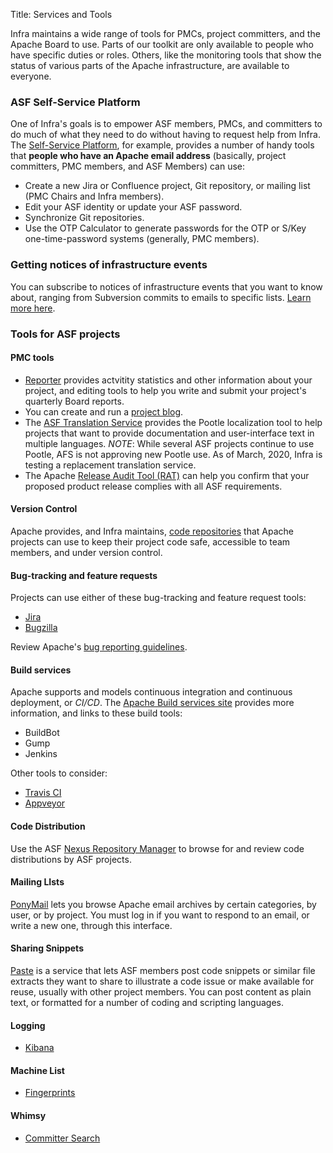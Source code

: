 Title: Services and Tools

Infra maintains a wide range of tools for PMCs, project committers, and the Apache Board to use. Parts of our toolkit are only available to people who have specific duties or roles. Others, like the monitoring tools that show the status of various parts of the Apache infrastructure, are available to everyone.

### ASF Self-Service Platform

One of Infra's goals is to empower ASF members, PMCs, and committers to do much of what they need to do without having to request help from Infra. The <a href="https://selfserve.apache.org" target="_blank">Self-Service Platform</a>, for example, provides a number of handy tools that **people who have an Apache email address** (basically, project committers, PMC members, and ASF Members) can use:

  * Create a new Jira or Confluence project, Git repository, or mailing list (PMC Chairs and Infra members).
  * Edit your ASF identity or update your ASF password.
  * Synchronize Git repositories.
  * Use the OTP Calculator to generate passwords for the OTP or S/Key one-time-password systems (generally, PMC members).
  
### Getting notices of infrastructure events
You can subscribe to notices of infrastructure events that you want to know about, ranging from Subversion commits to emails to specific lists. [Learn more here](pypubsub.html).
  
  
### Tools for ASF projects

#### PMC tools

- <a href="https://reporter.apache.org/" target="_blank">Reporter</a> provides actvitity statistics and other information about your project, and editing tools to help you write and submit your project's quarterly Board reports.
- You can create and run a [project blog](project-blog.html).
- The <a href="https://translate.apache.org/" target="_blank">ASF Translation Service</a> provides the Pootle localization tool to help projects that want to provide documentation and user-interface text in multiple languages. *NOTE*: While several ASF projects continue to use Pootle, AFS is not approving new Pootle use. As of March, 2020, Infra is testing a replacement translation service.
- The Apache <a href="https://creadur.apache.org/rat/" target="_blank">Release Audit Tool (RAT)</a> can help you confirm that your proposed product release complies with all ASF requirements.

#### Version Control

Apache provides, and Infra maintains, [code repositories](source-code-repository.html) that Apache projects can use to keep their project code safe, accessible to team members, and under version control.

#### Bug-tracking and feature requests

Projects can use either of these bug-tracking  and feature request tools:

* <a href="https://issues.apache.org/jira" target="_blank">Jira</a>
* <a href="https://bz.apache.org/bugzilla/" target="_blank">Bugzilla</a>

Review Apache's <a href="https://issues.apache.org/bugwritinghelp.html" target="_blank">bug reporting guidelines</a>.

#### Build services

Apache supports and models continuous integration and continuous deployment, or *CI/CD*. The <a href="https://ci.apache.org" target="_blank">Apache Build services site</a> provides more information, and links to these build tools:

* BuildBot
* Gump
* Jenkins

Other tools to consider:

* <a href="https://travis-ci.org/" target="_blank">Travis CI</a>
* <a href="https://www.appveyor.com" target="_blank">Appveyor</a>


#### Code Distribution

Use the ASF <a href="https://repository.apache.org/" target="_blank">Nexus Repository Manager</a> to browse for and review code distributions by ASF projects.


#### Mailing LIsts

<a href="https://lists.apache.org" target="_blank">PonyMail</a> lets you browse Apache email archives by certain categories, by user, or by project. You must log in if you want to respond to an email, or write a new one, through this interface.

#### Sharing Snippets

<a href="https://paste.apache.org/" target="_blank">Paste</a> is a service that lets ASF members post code snippets or similar file extracts they want to share to illustrate a code issue or make available for reuse, usually with other project members. You can post content as plain text, or formatted for a number of coding and scripting languages.

#### Logging

* [Kibana](https://uls.apache.org/app/kibana#/discover?_g=())

#### Machine List

* [Fingerprints](https://www.apache.org/dev/machines.html)

#### Whimsy

* [Committer Search](https://whimsy.apache.org/roster/committer/https://whimsy.apache.org/roster/committer/)

